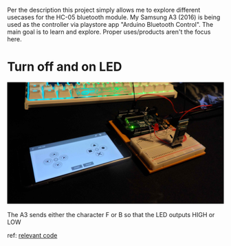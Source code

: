 Per the description this project simply allows me to explore different usecases for the HC-05 bluetooth module.
My Samsung A3 (2016) is being used as the controller via playstore app "Arduino Bluetooth Control". The main goal is to learn and explore. Proper uses/products aren't the focus here.

# Turn off and on LED
![Setup for project](BT_ARD_LED.jpg)

The A3 sends either the character F or B so that the LED outputs HIGH or LOW

ref: [relevant code](BluetoothLed.ino)

